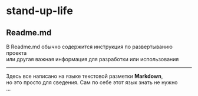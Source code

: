 # stand-up-life

## Readme.md

В Readme.md обычно содержится инструкция по развертыванию проекта  
или другая важная информация для разработки или использования

---

Здесь все написано на языке текстовой разметки **Markdown**,  
но это просто для сведения. Сам по себе этот язык знать не нужно  
...